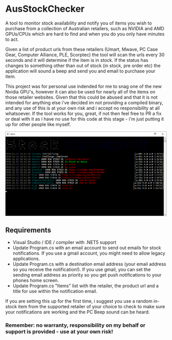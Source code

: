 # AusStockChecker
A tool to monitor stock availability and notify you of items you wish to purchase from a collection of Australian retailers, such as NVIDIA and AMD GPUs/CPUs which are hard to find and when you do you only have minutes to act.

Given a list of product urls from these retailers (Umart, Mwave, PC Case Gear, Computer Alliance, PLE, Scorptec) the tool will scan the urls every 30 seconds and it will determine if the item is in stock. If the status has changes to something other than out of stock (in stock, pre order etc) the application will sound a beep and send you and email to purchase your item.

This project was for personal use indended for me to snag one of the new Nvidia GPU's, however it can also be used for nearly all of the items on those retailer websites. 
Given that this could be abused and that it is not intended for anything else i've decided im not providing a compiled binary, and any use of this is at your own risk and i accept no responsibility at all whatsoever. If the tool works for you, great, if not then feel free to PR a fix or deal with it as i have no use for this code at this stage - i'm just putting it up for other people like myself.

![Demo image](https://github.com/DeathCradle/AusStockChecker/blob/main/demo.png?raw=true)

## Requirements
 - Visual Studio / IDE / compiler with .NET5 support
 - Update Program.cs with an email account to send out emails for stock notifications. If you use a gmail account, you might need to allow legacy applications.
 - Update Program.cs with a destination email address (your email address so you receive the notification!). If you use gmail, you can set the sending email address as priority so you get push notifications to your phones home screen.
 - Update Program.cs "Items" list with the retailer, the product url and a title for use within the notification email.
 
 If you are setting this up for the first time, i suggest you use a random in-stock item from the supported retailer of your choice to check to make sure your notifications are working and the PC Beep sound can be heard.
 
 ### Remember: no warranty, responsibility on my behalf or support is provided - use at your own risk!
